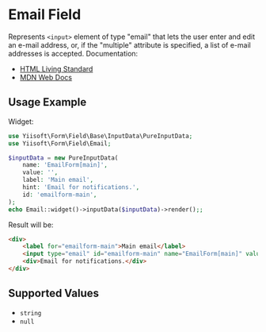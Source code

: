 # Email Field

Represents `<input>` element of type "email" that lets the user enter and edit an e-mail address, or, if the "multiple"
attribute is specified, a list of e-mail addresses is accepted. Documentation:

- [HTML Living Standard](https://html.spec.whatwg.org/multipage/input.html#email-state-(type=email))
- [MDN Web Docs](https://developer.mozilla.org/docs/Web/HTML/Element/input/email)

## Usage Example

Widget:

```php
use Yiisoft\Form\Field\Base\InputData\PureInputData;
use Yiisoft\Form\Field\Email;

$inputData = new PureInputData(
    name: 'EmailForm[main]',
    value: '',
    label: 'Main email',
    hint: 'Email for notifications.',
    id: 'emailform-main',
);
echo Email::widget()->inputData($inputData)->render();;
```

Result will be:

```html
<div>
    <label for="emailform-main">Main email</label>
    <input type="email" id="emailform-main" name="EmailForm[main]" value>
    <div>Email for notifications.</div>
</div>
```

## Supported Values

- `string`
- `null`
